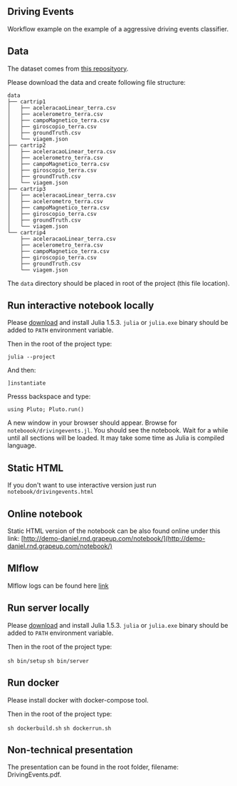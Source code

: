 ## Driving Events
Workflow example on the example of a aggressive driving events classifier.


## Data 
The dataset comes from [this reposityory](https://github.com/jair-jr/driverBehaviorDataset).

Please download the data and create following file structure:
```
data
├── cartrip1
│   ├── aceleracaoLinear_terra.csv
│   ├── acelerometro_terra.csv
│   ├── campoMagnetico_terra.csv
│   ├── giroscopio_terra.csv
│   ├── groundTruth.csv
│   └── viagem.json
├── cartrip2
│   ├── aceleracaoLinear_terra.csv
│   ├── acelerometro_terra.csv
│   ├── campoMagnetico_terra.csv
│   ├── giroscopio_terra.csv
│   ├── groundTruth.csv
│   └── viagem.json
├── cartrip3
│   ├── aceleracaoLinear_terra.csv
│   ├── acelerometro_terra.csv
│   ├── campoMagnetico_terra.csv
│   ├── giroscopio_terra.csv
│   ├── groundTruth.csv
│   └── viagem.json
└── cartrip4
    ├── aceleracaoLinear_terra.csv
    ├── acelerometro_terra.csv
    ├── campoMagnetico_terra.csv
    ├── giroscopio_terra.csv
    ├── groundTruth.csv
    └── viagem.json
```

The `data` directory should be placed in root of the project (this file location).

## Run interactive notebook locally

Please [download](https://julialang.org/downloads/) and install Julia 1.5.3. `julia` or `julia.exe` binary should be added to `PATH` environment variable.

Then in the root of the project type:

`julia --project`

And then:

`]instantiate`

Presss backspace and type:

`using Pluto; Pluto.run()`

A new window in your browser should appear. Browse for `noteboook/drivingevents.jl`. You should see the notebook. Wait for a while until all sections will be loaded. It may take some time as Julia is compiled language.

## Static HTML

If you don't want to use interactive version just run `notebook/drivingevents.html`

## Online notebook

Static HTML version of the notebook can be also found online under this link: [http://demo-daniel.rnd.grapeup.com/notebook/](http://demo-daniel.rnd.grapeup.com/notebook/)

## Mlflow

Mlflow logs can be found here [link](http://18.185.244.61:5050/#/experiments/3)

## Run server locally

Please [download](https://julialang.org/downloads/) and install Julia 1.5.3. `julia` or `julia.exe` binary should be added to `PATH` environment variable.

Then in the root of the project type:

`sh bin/setup`
`sh bin/server`

## Run docker

Please install docker with docker-compose tool.

Then in the root of the project type:

`sh dockerbuild.sh`
`sh dockerrun.sh`

## Non-technical presentation

The presentation can be found in the root folder, filename: DrivingEvents.pdf.
